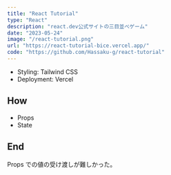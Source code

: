 ```yaml
---
title: "React Tutorial"
type: "React"
description: "react.dev公式サイトの三目並べゲーム"
date: "2023-05-24"
image: "/react-tutorial.png"
url: "https://react-tutorial-bice.vercel.app/"
code: "https://github.com/Hassaku-g/react-tutorial"
---
```


- Styling: Tailwind CSS
- Deployment: Vercel

## How

- Props
- State

## End

Props での値の受け渡しが難しかった。
